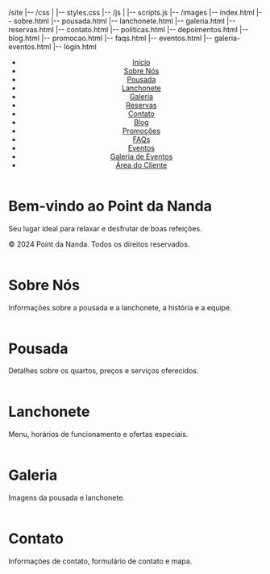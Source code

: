 /site
|-- /css
|   |-- styles.css
|-- /js
|   |-- scripts.js
|-- /images
|-- index.html
|-- sobre.html
|-- pousada.html
|-- lanchonete.html
|-- galeria.html
|-- reservas.html
|-- contato.html
|-- politicas.html
|-- depoimentos.html
|-- blog.html
|-- promocao.html
|-- faqs.html
|-- eventos.html
|-- galeria-eventos.html
|-- login.html
<!DOCTYPE html>
<html lang="pt-BR">
<head>
    <meta charset="UTF-8">
    <meta name="viewport" content="width=device-width, initial-scale=1.0">
    <title>Point da Nanda - Página Inicial</title>
    <link rel="stylesheet" href="css/styles.css">
</head>
<body>
    <header>
        <nav>
            <ul>
                <li><a href="index.html">Início</a></li>
                <li><a href="sobre.html">Sobre Nós</a></li>
                <li><a href="pousada.html">Pousada</a></li>
                <li><a href="lanchonete.html">Lanchonete</a></li>
                <li><a href="galeria.html">Galeria</a></li>
                <li><a href="reservas.html">Reservas</a></li>
                <li><a href="contato.html">Contato</a></li>
                <li><a href="blog.html">Blog</a></li>
                <li><a href="promocao.html">Promoções</a></li>
                <li><a href="faqs.html">FAQs</a></li>
                <li><a href="eventos.html">Eventos</a></li>
                <li><a href="galeria-eventos.html">Galeria de Eventos</a></li>
                <li><a href="login.html">Área do Cliente</a></li>
            </ul>
        </nav>
    </header>
    <main>
        <h1>Bem-vindo ao Point da Nanda</h1>
        <p>Seu lugar ideal para relaxar e desfrutar de boas refeições.</p>
    </main>
    <footer>
        <p>&copy; 2024 Point da Nanda. Todos os direitos reservados.</p>
    </footer>
    <script src="js/scripts.js"></script>
</body>
</html>
<!DOCTYPE html>
<html lang="pt-BR">
<head>
    <meta charset="UTF-8">
    <meta name="viewport" content="width=device-width, initial-scale=1.0">
    <title>Sobre Nós - Point da Nanda</title>
    <link rel="stylesheet" href="css/styles.css">
</head>
<body>
    <header>
        <!-- Inclua o código do cabeçalho aqui -->
    </header>
    <main>
        <h1>Sobre Nós</h1>
        <p>Informações sobre a pousada e a lanchonete, a história e a equipe.</p>
    </main>
    <footer>
        <!-- Inclua o código do rodapé aqui -->
    </footer>
    <script src="js/scripts.js"></script>
</body>
</html>
<!DOCTYPE html>
<html lang="pt-BR">
<head>
    <meta charset="UTF-8">
    <meta name="viewport" content="width=device-width, initial-scale=1.0">
    <title>Pousada - Point da Nanda</title>
    <link rel="stylesheet" href="css/styles.css">
</head>
<body>
    <header>
        <!-- Inclua o código do cabeçalho aqui -->
    </header>
    <main>
        <h1>Pousada</h1>
        <p>Detalhes sobre os quartos, preços e serviços oferecidos.</p>
    </main>
    <footer>
        <!-- Inclua o código do rodapé aqui -->
    </footer>
    <script src="js/scripts.js"></script>
</body>
</html>
<!DOCTYPE html>
<html lang="pt-BR">
<head>
    <meta charset="UTF-8">
    <meta name="viewport" content="width=device-width, initial-scale=1.0">
    <title>Lanchonete - Point da Nanda</title>
    <link rel="stylesheet" href="css/styles.css">
</head>
<body>
    <header>
        <!-- Inclua o código do cabeçalho aqui -->
    </header>
    <main>
        <h1>Lanchonete</h1>
        <p>Menu, horários de funcionamento e ofertas especiais.</p>
    </main>
    <footer>
        <!-- Inclua o código do rodapé aqui -->
    </footer>
    <script src="js/scripts.js"></script>
</body>
</html>
<!DOCTYPE html>
<html lang="pt-BR">
<head>
    <meta charset="UTF-8">
    <meta name="viewport" content="width=device-width, initial-scale=1.0">
    <title>Galeria - Point da Nanda</title>
    <link rel="stylesheet" href="css/styles.css">
</head>
<body>
    <header>
        <!-- Inclua o código do cabeçalho aqui -->
    </header>
    <main>
        <h1>Galeria</h1>
        <p>Imagens da pousada e lanchonete.</p>
    </main>
    <footer>
        <!-- Inclua o código do rodapé aqui -->
    </footer>
    <script src="js/scripts.js"></script>
</body>
</html>
<!DOCTYPE html>
<html lang="pt-BR">
<head>
    <meta charset="UTF-8">
    <meta name="viewport" content="width=device-width, initial-scale=1.0">
    <title>Contato - Point da Nanda</title>
    <link rel="stylesheet" href="css/styles.css">
</head>
<body>
    <header>
        <!-- Inclua o código do cabeçalho aqui -->
    </header>
    <main>
        <h1>Contato</h1>
        <p>Informações de contato, formulário de contato e mapa.</p>
    </main>
    <footer>
        <!-- Inclua o código do rodapé aqui -->
    </footer>
    <script src="js/scripts.js"></script>
</body>
</html>
<!DOCTYPE html>
<html lang="pt-BR">
<head>
    <meta charset="UTF-8">
    <meta name="viewport" content="width=device-width, initial-scale=1.0">
    <title>Políticas - Point da Nanda</title>
    <link rel="stylesheet" href="css/styles.css">
</head>
<body>
    <header>
        <!-- Inclua o código do
        
